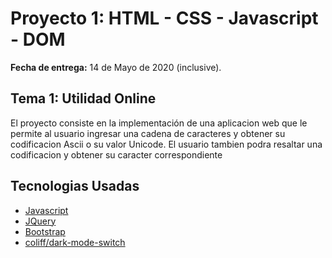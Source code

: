 # Proyecto 1:  HTML - CSS - Javascript - DOM

**Fecha de entrega:** 14 de Mayo de 2020 (inclusive).

## **Tema 1: Utilidad Online**

El proyecto consiste en la implementación de una aplicacion web que le permite al usuario ingresar una cadena de caracteres y obtener su codificacion Ascii o su valor Unicode. El usuario tambien podra resaltar una codificacion y obtener su caracter correspondiente 

## **Tecnologias Usadas**
* [Javascript](https://www.javascript.com/)
* [JQuery](https://jquery.com/)
* [Bootstrap](https://getbootstrap.com/)
* [coliff/dark-mode-switch](https://github.com/coliff/dark-mode-switch)